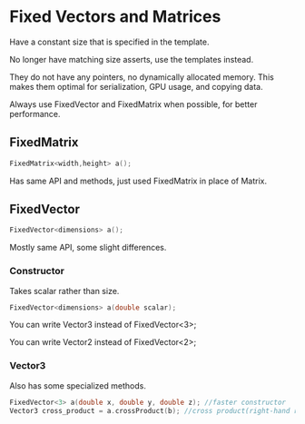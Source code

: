 # Fixed Vectors and Matrices
Have a constant size that is specified in the template.

No longer have matching size asserts, use the templates instead. 

They do not have any pointers, no dynamically allocated memory.
This makes them optimal for serialization, GPU usage, and copying data.

Always use FixedVector and FixedMatrix when possible, for better performance.

## FixedMatrix
```c++
FixedMatrix<width,height> a();
```
Has same API and methods, just used FixedMatrix in place of Matrix.

## FixedVector
```c++
FixedVector<dimensions> a();
```
Mostly same API, some slight differences.
### Constructor
Takes scalar rather than size.
```c++
FixedVector<dimensions> a(double scalar);
```

You can write Vector3 instead of FixedVector<3>;

You can write Vector2 instead of FixedVector<2>;


### Vector3

Also has some specialized methods.

```c++
FixedVector<3> a(double x, double y, double z); //faster constructor
Vector3 cross_product = a.crossProduct(b); //cross product(right-hand rule) 
```
